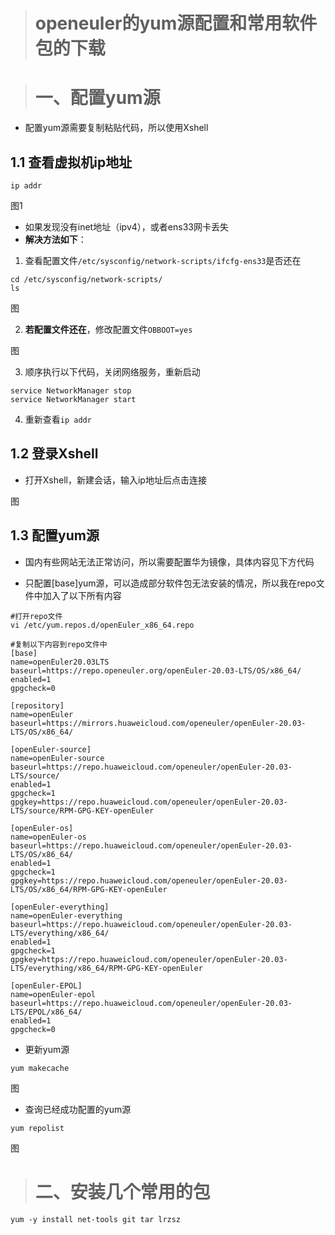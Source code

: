 > # openeuler的yum源配置和常用软件包的下载

> # 一、配置yum源

- 配置yum源需要复制粘贴代码，所以使用Xshell

## 1.1 查看虚拟机ip地址

```
ip addr
```

图1

- 如果发现没有inet地址（ipv4），或者ens33网卡丢失
- <strong>解决方法如下</strong>：

1. 查看配置文件`/etc/sysconfig/network-scripts/ifcfg-ens33`是否还在

```
cd /etc/sysconfig/network-scripts/
ls
```
图

2. <strong>若配置文件还在</strong>，修改配置文件`OBBOOT=yes`

图

3. 顺序执行以下代码，关闭网络服务，重新启动

```
service NetworkManager stop 
service NetworkManager start
```

4. 重新查看`ip addr`

## 1.2 登录Xshell

- 打开Xshell，新建会话，输入ip地址后点击连接

图


## 1.3 配置yum源

- 国内有些网站无法正常访问，所以需要配置华为镜像，具体内容见下方代码

- 只配置[base]yum源，可以造成部分软件包无法安装的情况，所以我在repo文件中加入了以下所有内容

```
#打开repo文件
vi /etc/yum.repos.d/openEuler_x86_64.repo

#复制以下内容到repo文件中
[base]
name=openEuler20.03LTS
baseurl=https://repo.openeuler.org/openEuler-20.03-LTS/OS/x86_64/
enabled=1
gpgcheck=0

[repository]
name=openEuler
baseurl=https://mirrors.huaweicloud.com/openeuler/openEuler-20.03-LTS/OS/x86_64/

[openEuler-source]
name=openEuler-source
baseurl=https://repo.huaweicloud.com/openeuler/openEuler-20.03-LTS/source/
enabled=1
gpgcheck=1
gpgkey=https://repo.huaweicloud.com/openeuler/openEuler-20.03-LTS/source/RPM-GPG-KEY-openEuler

[openEuler-os]
name=openEuler-os
baseurl=https://repo.huaweicloud.com/openeuler/openEuler-20.03-LTS/OS/x86_64/
enabled=1
gpgcheck=1
gpgkey=https://repo.huaweicloud.com/openeuler/openEuler-20.03-LTS/OS/x86_64/RPM-GPG-KEY-openEuler

[openEuler-everything]
name=openEuler-everything
baseurl=https://repo.huaweicloud.com/openeuler/openEuler-20.03-LTS/everything/x86_64/
enabled=1
gpgcheck=1
gpgkey=https://repo.huaweicloud.com/openeuler/openEuler-20.03-LTS/everything/x86_64/RPM-GPG-KEY-openEuler

[openEuler-EPOL]
name=openEuler-epol
baseurl=https://repo.huaweicloud.com/openeuler/openEuler-20.03-LTS/EPOL/x86_64/
enabled=1
gpgcheck=0
```

- 更新yum源

```
yum makecache
```

图

- 查询已经成功配置的yum源

```
yum repolist
```

图

> # 二、安装几个常用的包

```
yum -y install net-tools git tar lrzsz
```

 

 